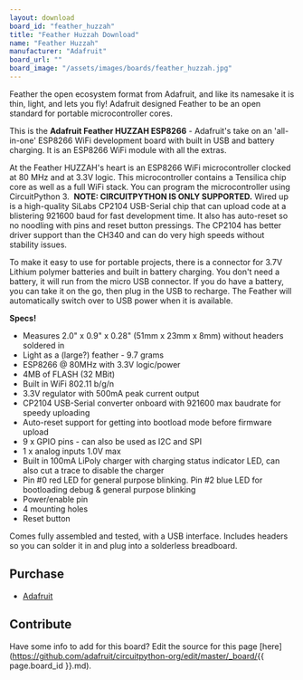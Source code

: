 ```yaml
---
layout: download
board_id: "feather_huzzah"
title: "Feather Huzzah Download"
name: "Feather Huzzah"
manufacturer: "Adafruit"
board_url: ""
board_image: "/assets/images/boards/feather_huzzah.jpg"
---
```


Feather the open ecosystem format from Adafruit, and like its namesake it is thin, light, and lets you fly! Adafruit designed Feather to be an open standard for portable microcontroller cores.

This is the **Adafruit Feather HUZZAH ESP8266** - Adafruit's take on an 'all-in-one' ESP8266 WiFi development board with built in USB and battery charging. It is an ESP8266 WiFi module with all the extras.

At the Feather HUZZAH's heart is an ESP8266 WiFi microcontroller clocked at 80 MHz and at 3.3V logic. This microcontroller contains a Tensilica chip core as well as a full WiFi stack. You can program the microcontroller using CircuitPython 3.  **NOTE: CIRCUITPYTHON IS ONLY SUPPORTED.** Wired up is a high-quality SiLabs CP2104 USB-Serial chip that can upload code at a blistering 921600 baud for fast development time. It also has auto-reset so no noodling with pins and reset button pressings. The CP2104 has better driver support than the CH340 and can do very high speeds without stability issues.

To make it easy to use for portable projects, there is a connector for 3.7V Lithium polymer batteries and built in battery charging. You don't need a battery, it will run  from the micro USB connector. If you do have a battery, you can take it on the go, then plug in the USB to recharge. The Feather will automatically switch over to USB power when it is available.

**Specs!**

*   Measures 2.0" x 0.9" x 0.28" (51mm x 23mm x 8mm) without headers soldered in
*   Light as a (large?) feather - 9.7 grams
*   ESP8266 @ 80MHz with 3.3V logic/power
*   4MB of FLASH (32 MBit)
*   Built in WiFi 802.11 b/g/n
*   3.3V regulator with 500mA peak current output
*   CP2104 USB-Serial converter onboard with 921600 max baudrate for speedy uploading
*   Auto-reset support for getting into bootload mode before firmware upload
*   9 x GPIO pins - can also be used as I2C and SPI
*   1 x analog inputs 1.0V max
*   Built in 100mA LiPoly charger with charging status indicator LED, can also cut a trace to disable the charger
*   Pin #0 red LED for general purpose blinking. Pin #2 blue LED for bootloading debug & general purpose blinking
*   Power/enable pin
*   4 mounting holes
*   Reset button

Comes fully assembled and tested, with a USB interface. Includes headers so you can solder it in and plug into a solderless breadboard.

## Purchase
* [Adafruit](https://www.adafruit.com/product/2821)

## Contribute

Have some info to add for this board? Edit the source for this page [here](https://github.com/adafruit/circuitpython-org/edit/master/_board/{{ page.board_id }}.md).
